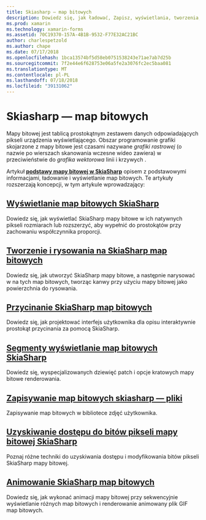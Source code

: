 ```yaml
---
title: Skiasharp — map bitowych
description: Dowiedz się, jak ładować, Zapisz, wyświetlania, tworzenia, rysować na, animować i dostęp bity mapy bitowe SkiaSharp.
ms.prod: xamarin
ms.technology: xamarin-forms
ms.assetid: 70C19370-157A-4B1B-9532-F77E32AC21BC
author: charlespetzold
ms.author: chape
ms.date: 07/17/2018
ms.openlocfilehash: 1bca13574bf5d58eb0751538243e71ae7ab7d25b
ms.sourcegitcommit: 7f2e44e6f628753e06a5fe2a3076fc2ec5baa081
ms.translationtype: MT
ms.contentlocale: pl-PL
ms.lasthandoff: 07/18/2018
ms.locfileid: "39131062"
---
```

# <a name="skiasharp-bitmaps"></a>Skiasharp — map bitowych

Mapy bitowej jest tablicą prostokątnym zestawem danych odpowiadających pikseli urządzenia wyświetlającego. Obszar programowanie grafiki skojarzone z mapy bitowe jest czasami nazywane _grafiki rastrowej_ (o nazwie po wierszach skanowania wczesne wideo zawiera) w przeciwieństwie do _grafika wektorowa_ linii i krzywych . 

Artykuł **[podstawy mapy bitowej w SkiaSharp](../basics/bitmaps.md)** opisem z podstawowymi informacjami, ładowanie i wyświetlanie map bitowych. Te artykuły rozszerzają koncepcji, w tym artykule wprowadzający:

## <a name="displaying-skiasharp-bitmapsdisplayingmd"></a>[Wyświetlanie map bitowych SkiaSharp](displaying.md)

Dowiedz się, jak wyświetlać SkiaSharp mapy bitowe w ich natywnych pikseli rozmiarach lub rozszerzyć, aby wypełnić do prostokątów przy zachowaniu współczynnika proporcji.

## <a name="creating-and-drawing-on-skiasharp-bitmapsdrawingmd"></a>[Tworzenie i rysowania na SkiaSharp map bitowych](drawing.md)

Dowiedz się, jak utworzyć SkiaSharp mapy bitowe, a następnie narysować w na tych map bitowych, tworząc kanwy przy użyciu mapy bitowej jako powierzchnia do rysowania.

## <a name="cropping-skiasharp-bitmapscroppingmd"></a>[Przycinanie SkiaSharp map bitowych](cropping.md)

Dowiedz się, jak projektować interfejs użytkownika dla opisu interaktywnie prostokąt przycinania za pomocą SkiaSharp.

## <a name="segmented-display-of-skiasharp-bitmapssegmentedmd"></a>[Segmenty wyświetlanie map bitowych SkiaSharp](segmented.md)

Dowiedz się, wyspecjalizowanych dziewięć patch i opcje kratowych mapy bitowe renderowania.

## <a name="saving-skiasharp-bitmaps-to-filessavingmd"></a>[Zapisywanie map bitowych skiasharp — pliki](saving.md)

Zapisywanie map bitowych w bibliotece zdjęć użytkownika.

## <a name="accessing-skiasharp-bitmap-pixel-bitspixel-bitsmd"></a>[Uzyskiwanie dostępu do bitów pikseli mapy bitowej SkiaSharp](pixel-bits.md)

Poznaj różne techniki do uzyskiwania dostępu i modyfikowania bitów pikseli SkiaSharp mapy bitowej.

## <a name="animating-skiasharp-bitmapsanimatingmd"></a>[Animowanie SkiaSharp map bitowych](animating.md)

Dowiedz się, jak wykonać animacji mapy bitowej przy sekwencyjnie wyświetlanie różnych map bitowych i renderowanie animowany plik GIF map bitowych.
